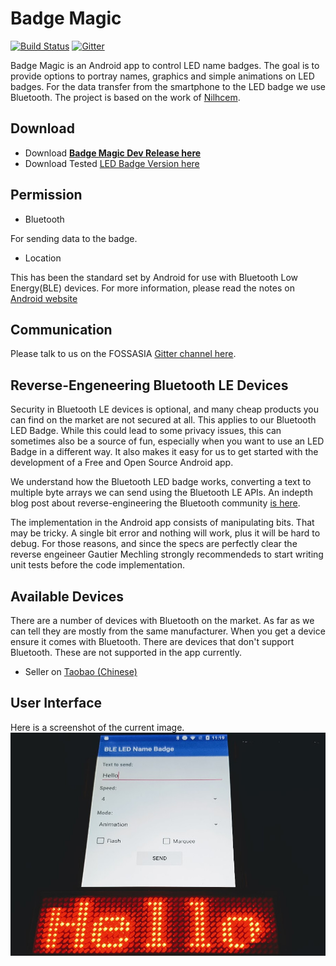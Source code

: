 # Badge Magic
[![Build Status](https://travis-ci.org/fossasia/badge-magic-android.svg?branch=development)](https://travis-ci.org/fossasia/badge-magic-android)
[![Gitter](https://img.shields.io/badge/chat-on%20gitter-ff006f.svg?style=flat-square)](https://gitter.im/fossasia/fossasia)

Badge Magic is an Android app to control LED name badges. The goal is to provide options to portray names, graphics and simple animations on LED badges. For the data transfer from the smartphone to the LED badge we use Bluetooth. The project is based on the work of [Nilhcem](https://github.com/Nilhcem).


## Download

* Download **[Badge Magic Dev Release here](https://github.com/fossasia/badge-magic-android/blob/apk/badge-magic-dev-release.apk)**
* Download Tested [LED Badge Version here](https://github.com/fossasia/badge-magic-android/blob/apk/LED-badge-dev.apk)

## Permission
* Bluetooth 

For sending data to the badge.

* Location

This has been the standard set by Android for use with Bluetooth Low Energy(BLE) devices. For more information, please read the notes on [Android website](https://source.android.com/devices/bluetooth/ble)

## Communication

Please talk to us on the FOSSASIA [Gitter channel here](https://gitter.im/fossasia/fossasia).

## Reverse-Engeneering Bluetooth LE Devices

Security in Bluetooth LE devices is optional, and many cheap products you can find on the market are not secured at all. This applies to our Bluetooth LED Badge. While this could lead to some privacy issues, this can sometimes also be a source of fun, especially when you want to use an LED Badge in a different way. It also makes it easy for us to get started with the development of a Free and Open Source Android app. 

We understand how the Bluetooth LED badge works, converting a text to multiple byte arrays we can send using the Bluetooth LE APIs. An indepth blog post about reverse-engineering the Bluetooth community [is here](http://nilhcem.com/iot/reverse-engineering-bluetooth-led-name-badge). 

The implementation in the Android app consists of manipulating bits. That may be tricky. A single bit error and nothing will work, plus it will be hard to debug. For those reasons, and since the specs are perfectly clear the reverse engeineer Gautier Mechling strongly recommendeds to start writing unit tests before the code implementation. 


## Available Devices

There are a number of devices with Bluetooth on the market. As far as we can tell they are mostly from the same manufacturer. When you get a device ensure it comes with Bluetooth. There are devices that don't support Bluetooth. These are not supported in the app currently.
* Seller on [Taobao (Chinese)](https://item.taobao.com/item.htm?_u=f2gko2536366&id=528404821437)

## User Interface

Here is a screenshot of the current image.
![Screenshot](./docs/images/badge-magic-screenshot.jpg)
